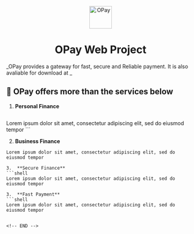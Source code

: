 <!--Project Description: OPay Web Project -->
<!--Author: EGO VICTOR -->
<p align="center">
  <a href="https://egovictor-opay.netlify.com/">
    <img alt="OPay" src="https://egovictor-opay.netlify.com/static/14e9c303434edbfc39c3df141941c9c4/1f686/building.png" width="60" />
  </a>
</p>
<h1 align="center">
 OPay Web Project
</h1>


_OPay provides a gateway for fast, secure and Reliable payment. It is also avaliable for download at _

## 🚀 OPay offers more than the services below

1.  **Personal Finance**
    ```shell
  Lorem ipsum dolor sit amet, consectetur adipiscing elit, sed do eiusmod tempor 
    ```

2.  **Business Finance**
  ```shell
  Lorem ipsum dolor sit amet, consectetur adipiscing elit, sed do eiusmod tempor 

3.  **Secure Finance**
  ```shell
  Lorem ipsum dolor sit amet, consectetur adipiscing elit, sed do eiusmod tempor 

3.  **Fast Payment**
  ```shell
  Lorem ipsum dolor sit amet, consectetur adipiscing elit, sed do eiusmod tempor 
   

<!-- END -->
